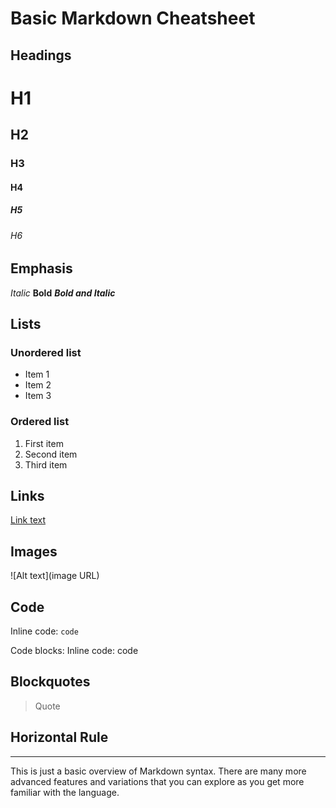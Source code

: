 # Basic Markdown Cheatsheet

## Headings
# H1
## H2
### H3
#### H4
##### H5
###### H6

## Emphasis
*Italic*
**Bold**
***Bold and Italic***

## Lists
### Unordered list
- Item 1
- Item 2
- Item 3

### Ordered list
1. First item
2. Second item
3. Third item

## Links
[Link text](URL)

## Images
![Alt text](image URL)

## Code
Inline code: `code`

Code blocks:
Inline code: code

## Blockquotes
> Quote

## Horizontal Rule
---

This is just a basic overview of Markdown syntax. There are many more advanced features and variations that you can explore as you get more familiar with the language.

